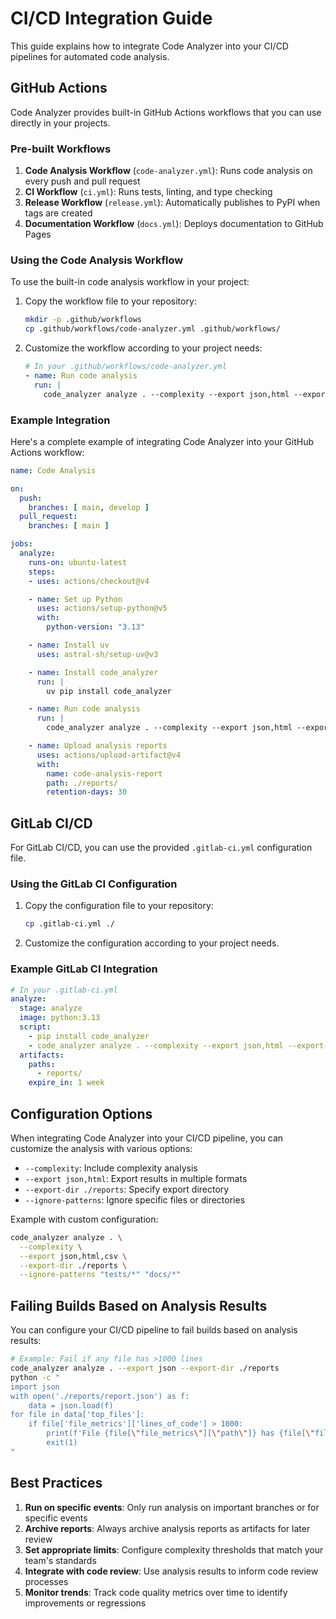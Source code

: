# CI/CD Integration Guide

This guide explains how to integrate Code Analyzer into your CI/CD pipelines for automated code analysis.

## GitHub Actions

Code Analyzer provides built-in GitHub Actions workflows that you can use directly in your projects.

### Pre-built Workflows

1. **Code Analysis Workflow** (`code-analyzer.yml`): Runs code analysis on every push and pull request
2. **CI Workflow** (`ci.yml`): Runs tests, linting, and type checking
3. **Release Workflow** (`release.yml`): Automatically publishes to PyPI when tags are created
4. **Documentation Workflow** (`docs.yml`): Deploys documentation to GitHub Pages

### Using the Code Analysis Workflow

To use the built-in code analysis workflow in your project:

1. Copy the workflow file to your repository:
   ```bash
   mkdir -p .github/workflows
   cp .github/workflows/code-analyzer.yml .github/workflows/
   ```

2. Customize the workflow according to your project needs:
   ```yaml
   # In your .github/workflows/code-analyzer.yml
   - name: Run code analysis
     run: |
       code_analyzer analyze . --complexity --export json,html --export-dir ./reports
   ```

### Example Integration

Here's a complete example of integrating Code Analyzer into your GitHub Actions workflow:

```yaml
name: Code Analysis

on:
  push:
    branches: [ main, develop ]
  pull_request:
    branches: [ main ]

jobs:
  analyze:
    runs-on: ubuntu-latest
    steps:
    - uses: actions/checkout@v4

    - name: Set up Python
      uses: actions/setup-python@v5
      with:
        python-version: "3.13"

    - name: Install uv
      uses: astral-sh/setup-uv@v3

    - name: Install code_analyzer
      run: |
        uv pip install code_analyzer

    - name: Run code analysis
      run: |
        code_analyzer analyze . --complexity --export json,html --export-dir ./reports

    - name: Upload analysis reports
      uses: actions/upload-artifact@v4
      with:
        name: code-analysis-report
        path: ./reports/
        retention-days: 30
```

## GitLab CI/CD

For GitLab CI/CD, you can use the provided `.gitlab-ci.yml` configuration file.

### Using the GitLab CI Configuration

1. Copy the configuration file to your repository:
   ```bash
   cp .gitlab-ci.yml ./
   ```

2. Customize the configuration according to your project needs.

### Example GitLab CI Integration

```yaml
# In your .gitlab-ci.yml
analyze:
  stage: analyze
  image: python:3.13
  script:
    - pip install code_analyzer
    - code_analyzer analyze . --complexity --export json,html --export-dir ./reports
  artifacts:
    paths:
      - reports/
    expire_in: 1 week
```

## Configuration Options

When integrating Code Analyzer into your CI/CD pipeline, you can customize the analysis with various options:

- `--complexity`: Include complexity analysis
- `--export json,html`: Export results in multiple formats
- `--export-dir ./reports`: Specify export directory
- `--ignore-patterns`: Ignore specific files or directories

Example with custom configuration:
```bash
code_analyzer analyze . \
  --complexity \
  --export json,html,csv \
  --export-dir ./reports \
  --ignore-patterns "tests/*" "docs/*"
```

## Failing Builds Based on Analysis Results

You can configure your CI/CD pipeline to fail builds based on analysis results:

```bash
# Example: Fail if any file has >1000 lines
code_analyzer analyze . --export json --export-dir ./reports
python -c "
import json
with open('./reports/report.json') as f:
    data = json.load(f)
for file in data['top_files']:
    if file['file_metrics']['lines_of_code'] > 1000:
        print(f'File {file[\"file_metrics\"][\"path\"]} has {file[\"file_metrics\"][\"lines_of_code\"]} lines, exceeding limit')
        exit(1)
"
```

## Best Practices

1. **Run on specific events**: Only run analysis on important branches or for specific events
2. **Archive reports**: Always archive analysis reports as artifacts for later review
3. **Set appropriate limits**: Configure complexity thresholds that match your team's standards
4. **Integrate with code review**: Use analysis results to inform code review processes
5. **Monitor trends**: Track code quality metrics over time to identify improvements or regressions